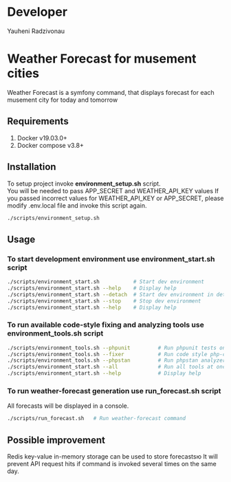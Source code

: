 # Developer

Yauheni Radzivonau

# Weather Forecast for musement cities

Weather Forecast is a symfony command, that displays forecast for each musement city for today and tomorrow

## Requirements
1. Docker v19.03.0+
2. Docker compose v3.8+

## Installation

To setup project invoke **environment_setup.sh** script.<br/>
You will be needed to pass APP_SECRET and WEATHER_API_KEY values
If you passed incorrect values for WEATHER_API_KEY or APP_SECRET, please modify .env.local file and invoke this script again.

```bash
./scripts/environment_setup.sh
```

## Usage

### To start development environment use **environment_start.sh** script

```bash
./scripts/environment_start.sh           # Start dev environment
./scripts/environment_start.sh --help    # Display help
./scripts/environment_start.sh --detach  # Start dev environment in detached mode
./scripts/environment_start.sh --stop    # Stop dev environment
./scripts/environment_start.sh --help    # Display help
```

### To run available code-style fixing and analyzing tools use **environment_tools.sh** script

```bash
./scripts/environment_tools.sh --phpunit         # Run phpunit tests on project code
./scripts/environment_tools.sh --fixer           # Run code style php-cs-fixer on project code
./scripts/environment_tools.sh --phpstan         # Run phpstan analyzer on project code
./scripts/environment_start.sh --all             # Run all tools at once
./scripts/environment_start.sh --help            # Display help
```

### To run weather-forecast generation use **run_forecast.sh** script

All forecasts will be displayed in a console.

```bash
./scripts/run_forecast.sh   # Run weather-forecast command
```

## Possible improvement
Redis key-value in-memory storage can be used to store forecastsю
It will prevent API request hits if command is invoked several times on the same day.
